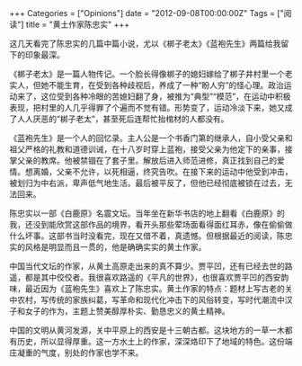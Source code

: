 +++
Categories = ["Opinions"]
date = "2012-09-08T00:00:00Z"
Tags = ["阅读"]
title = "黄土作家陈忠实"
+++

这几天看完了陈忠实的几篇中篇小说，尤以《梆子老太》《蓝袍先生》两篇给我留下的印象最深。

《梆子老太》是一篇人物传记。一个脸长得像梆子的媳妇嫁给了梆子井村里一个老实人，但她不能生育，在受到各种歧视后，养成了一种“盼人穷”的怪心理。政治运动来了，这位受到各种冷眼的苦媳妇翻了身，被推为“典型”“模范”，在运动中积极表现，把村里的人几乎得罪了个遍而不觉有错。形势变了，运动冷淡下来，她又成了人人厌恶的“梆子老太”，甚至死后连帮忙抬棺材的人都没有。

《蓝袍先生》是一个人的回忆录。主人公是一个书香门第的继承人，自小受父亲和祖父严格的礼教和道德训诫，在十八岁时穿上蓝袍，接受父亲为他定下的亲事，接掌父亲的教席。他被禁锢在了套子里。解放后进入师范进修，真正找到自己的爱情。想离婚，父亲不允许，以死相逼，终究告吹。在接下来的运动中他受到冲击，被划归为中右派，卑声低气地生活。最后被平反了，但他已经彻底被锁在过去，无法回来。

陈忠实以一部《白鹿原》名震文坛。当年坐在新华书店的地上翻看《白鹿原》的我，还没到能欣赏这部作品的境界，看开头那些荤场面看得面红耳赤，像在偷偷做什么坏事。这部书当时没看完，现在又借不着，真遗憾。但根据最近的阅读，陈忠实的风格是明显而且一贯的，他是确确实实的黄土作家。

中国当代文坛的作家，从黄土高原走出来的真不算少。贾平凹，还有已经去世的路遥，都是其中佼佼者。我很喜欢路遥的《平凡的世界》，也很喜欢贾平凹的西安韵味，最近因为《蓝袍先生》喜欢上了陈忠实。黄土作家的特点：题材上写古老的关中农村，写传统的家族纠葛，写革命和现代化冲击下的风俗转变，写时代潮流中汉子和女子的作为，主题上赞美醇厚朴实、勤恳忠义的黄土精神。

中国的文明从黄河发源，关中平原上的西安是十三朝古都。这块地方的一草一木都有历史，所以显得厚重。这一方水土上的作家，深深烙印下了地域的特色。这份端庄凝重的气度，别处的作家也学不来。
